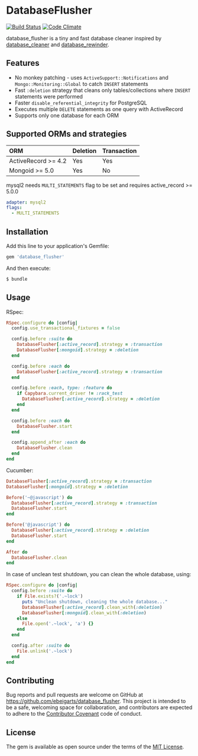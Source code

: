 # DatabaseFlusher

[![Build Status](https://travis-ci.org/ebeigarts/database_flusher.svg?branch=master)](https://travis-ci.org/ebeigarts/database_flusher)
[![Code Climate](https://codeclimate.com/github/ebeigarts/database_flusher/badges/gpa.svg)](https://codeclimate.com/github/ebeigarts/database_flusher)

database_flusher is a tiny and fast database cleaner inspired by [database_cleaner](https://github.com/DatabaseCleaner/database_cleaner) and [database_rewinder](https://github.com/amatsuda/database_rewinder).

## Features

* No monkey patching - uses `ActiveSupport::Notifications` and `Mongo::Monitoring::Global` to catch `INSERT` statements
* Fast `:deletion` strategy that cleans only tables/collections where `INSERT` statements were performed
* Faster `disable_referential_integrity` for PostgreSQL
* Executes multiple `DELETE` statements as one query with ActiveRecord
* Supports only one database for each ORM

## Supported ORMs and strategies

| ORM                 | Deletion | Transaction |
|:--------------------|:---------|:------------|
| ActiveRecord >= 4.2 | Yes      | Yes         |
| Mongoid >= 5.0      | Yes      | No          |

mysql2 needs `MULTI_STATEMENTS` flag to be set and requires active_record >= 5.0.0

```yaml
adapter: mysql2
flags:
  - MULTI_STATEMENTS
```

## Installation

Add this line to your application's Gemfile:

```ruby
gem 'database_flusher'
```

And then execute:

```bash
$ bundle
```

## Usage

RSpec:

```ruby
RSpec.configure do |config|
  config.use_transactional_fixtures = false

  config.before :suite do
    DatabaseFlusher[:active_record].strategy = :transaction
    DatabaseFlusher[:mongoid].strategy = :deletion
  end

  config.before :each do
    DatabaseFlusher[:active_record].strategy = :transaction
  end

  config.before :each, type: :feature do
    if Capybara.current_driver != :rack_test
      DatabaseFlusher[:active_record].strategy = :deletion
    end
  end

  config.before :each do
    DatabaseFlusher.start
  end

  config.append_after :each do
    DatabaseFlusher.clean
  end
end
```

Cucumber:

```ruby
DatabaseFlusher[:active_record].strategy = :transaction
DatabaseFlusher[:mongoid].strategy = :deletion

Before('~@javascript') do
  DatabaseFlusher[:active_record].strategy = :transaction
  DatabaseFlusher.start
end

Before('@javascript') do
  DatabaseFlusher[:active_record].strategy = :deletion
  DatabaseFlusher.start
end

After do
  DatabaseFlusher.clean
end
```

In case of unclean test shutdown, you can clean the whole database, using:

```ruby
RSpec.configure do |config|
  config.before :suite do
    if File.exists?('.~lock')
      puts "Unclean shutdown, cleaning the whole database..."
      DatabaseFlusher[:active_record].clean_with(:deletion)
      DatabaseFlusher[:mongoid].clean_with(:deletion)
    else
      File.open('.~lock', 'a') {}
    end
  end

  config.after :suite do
    File.unlink('.~lock')
  end
end
```

## Contributing

Bug reports and pull requests are welcome on GitHub at https://github.com/ebeigarts/database_flusher. This project is intended to be a safe, welcoming space for collaboration, and contributors are expected to adhere to the [Contributor Covenant](http://contributor-covenant.org) code of conduct.

## License

The gem is available as open source under the terms of the [MIT License](http://opensource.org/licenses/MIT).
